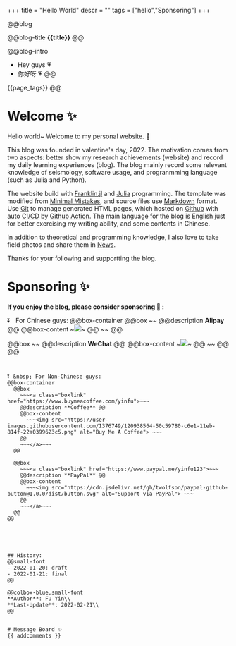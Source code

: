 +++
title = "Hello World"
descr = ""
tags = ["hello","Sponsoring"]
+++


<!-- ####################################
          [1]. Abstract
#################################### -->

@@blog
<!-- a.blog title -->
@@blog-title 
**{{title}}** 
@@
<!-- b.blog intro -->
@@blog-intro
- Hey guys 💗
- 你好呀 💗
@@
<!-- c.blog tag -->
{{page_tags}}
@@

<!-- d.toc -->
<!-- \toc -->



<!-- ####################################
          [2]. Content
#################################### -->

# Welcome ✨

Hello world~ Welcome to my personal website. 🙌

This blog was founded in valentine's day, 2022. The motivation comes from two aspects: better show my research achievements (website) and record my daily learning experiences (blog). The blog mainly record some relevant knowledge of seismology, software usage, and progranmming language (such as Julia and Python).

The website build with [Franklin.jl](https://github.com/tlienart/Franklin.jl) and [Julia](https://julialang.org/) programming. The template was modified from [Minimal Mistakes](https://mademistakes.com/work/minimal-mistakes-jekyll-theme/), and source files use [Markdown]() format. Use [Git](https://git-scm.com/) to manage generated HTML pages, which hosted on [Github](https://github.com/OUCyf/OUCyf.github.io) with auto [CI/CD](https://circleci.com/integrations/github/?utm_source=google&utm_medium=sem&utm_campaign=sem-google-dg--japac-en-github-maxConv-auth-nb&utm_term=g_e-github%20actions_c__orgs_20210526&utm_content=sem-google-dg--japac-en-github-maxConv-auth-nb_keyword-text_eta-github_exact-&gclid=CjwKCAiA6seQBhAfEiwAvPqu1zJcZheoq2onyHnZCm6ep0K966u4JIDZx81KxehpmUOGx4gIS9G3ZxoC4JMQAvD_BwE) by [Github Action](https://docs.github.com/en/actions). The main language for the blog is English just for better exercising my writing ability, and some contents in Chinese.

In addition to theoretical and programming knowledge, I also love to take field photos and share them in [News](/news).

Thanks for your following and supportting the blog.




# Sponsoring ✨
**If you enjoy the blog, please consider sponsoring 🍿 :**

⏬ &nbsp; For Chinese guys:
@@box-container
  @@box
    ~~~<a class="boxlink">~~~
    @@description **Alipay** @@
    @@box-content
      ~~~<img src="/assets/blog-data/fig/Alipay.jpg">~~~
    @@
    ~~~</a>~~~
  @@

  @@box
    ~~~<a class="boxlink">~~~
    @@description **WeChat** @@
    @@box-content
      ~~~<img src="/assets/blog-data/fig/WeChat.jpg">~~~
    @@
    ~~~</a>~~~
  @@
@@
~~~<br>~~~


⏬ &nbsp; For Non-Chinese guys:
@@box-container
  @@box
    ~~~<a class="boxlink" href="https://www.buymeacoffee.com/yinfu">~~~
    @@description **Coffee** @@
    @@box-content
      ~~~<img src="https://user-images.githubusercontent.com/1376749/120938564-50c59780-c6e1-11eb-814f-22a0399623c5.png" alt="Buy Me A Coffee"> ~~~
    @@
    ~~~</a>~~~
  @@

  @@box
    ~~~<a class="boxlink" href="https://www.paypal.me/yinfu123">~~~
    @@description **PayPal** @@
    @@box-content
      ~~~<img src="https://cdn.jsdelivr.net/gh/twolfson/paypal-github-button@1.0.0/dist/button.svg" alt="Support via PayPal"> ~~~
    @@
    ~~~</a>~~~
  @@
@@




 
## History:
@@small-font
- 2022-01-20: draft
- 2022-01-21: final
@@

@@colbox-blue,small-font
**Author**: Fu Yin\\
**Last-Update**: 2022-02-21\\
@@


# Message Board ✨
{{ addcomments }}
